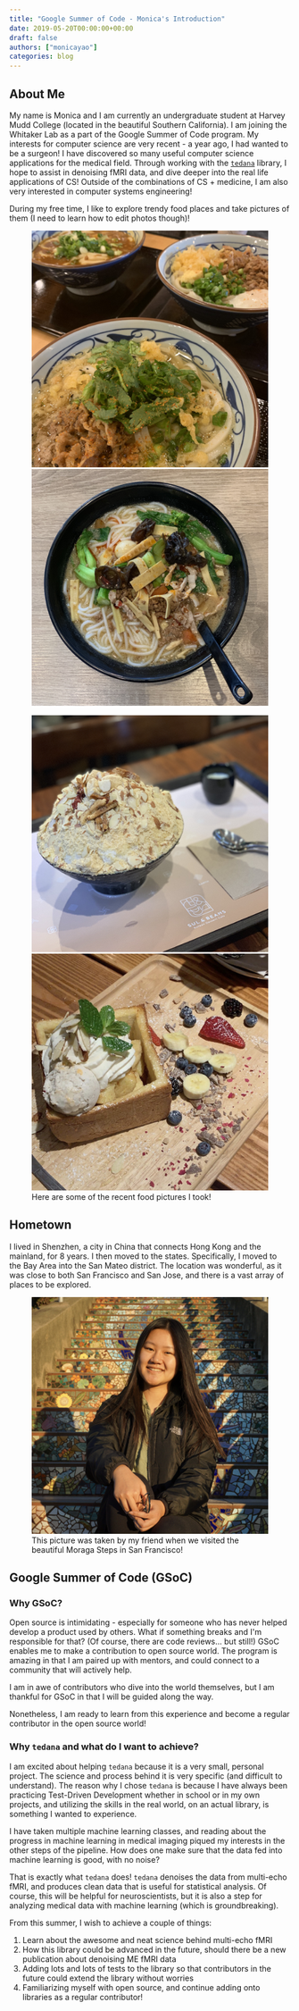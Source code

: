 ```yaml
---
title: "Google Summer of Code - Monica's Introduction"
date: 2019-05-20T00:00:00+00:00
draft: false
authors: ["monicayao"]
categories: blog
---
```


## About Me

My name is Monica and I am currently an undergraduate student at Harvey Mudd College (located in the beautiful Southern California).
I am joining the Whitaker Lab as a part of the Google Summer of Code program.
My interests for computer science are very recent - a year ago, I had wanted to be a surgeon!
I have discovered so many useful computer science applications for the medical field.
Through working with the [`tedana`](https://tedana.readthedocs.io/en/latest/) library, I hope to assist in denoising fMRI data, and dive deeper into the real life applications of CS!
Outside of the combinations of CS + medicine, I am also very interested in computer systems engineering!

During my free time, I like to explore trendy food places and take pictures of them (I need to learn how to edit photos though)!

<figure class="half">
  <img src="/images/Monica_Introduction/food1.jpg" alt="Delicious food picture 1">
  <img src="/images/Monica_Introduction/food2.jpg" alt="Delicious food picture 2">
</figure>
<figure class="half">
  <img src="/images/Monica_Introduction/food3.jpg" alt="Delicious food picture 3">
  <img src="/images/Monica_Introduction/food4.jpg" alt="Delicious food picture 4">
  <figcaption> Here are some of the recent food pictures I took! </figcaption>
</figure>

## Hometown

I lived in Shenzhen, a city in China that connects Hong Kong and the mainland, for 8 years.
I then moved to the states.
Specifically, I moved to the Bay Area into the San Mateo district.
The location was wonderful, as it was close to both San Francisco and San Jose, and there is a vast array of places to be explored.

<figure>
  <img src="/images/Monica_Introduction/moraga_steps.jpg"
       alt="hometown">
  <figcaption> This picture was taken by my friend when we visited the beautiful Moraga Steps in San Francisco! </figcaption>
</figure>

## Google Summer of Code (GSoC)

### Why GSoC?

Open source is intimidating - especially for someone who has never helped develop a product used by others.
What if something breaks and I'm responsible for that? (Of course, there are code reviews... but still!)
GSoC enables me to make a contribution to open source world.
The program is amazing in that I am paired up with mentors, and could connect to a community that will actively help.

I am in awe of contributors who dive into the world themselves, but I am thankful for GSoC in that I will be guided along the way.

Nonetheless, I am ready to learn from this experience and become a regular contributor in the open source world!

### Why ```tedana``` and what do I want to achieve?
I am excited about helping ```tedana``` because it is a very small, personal project.
The science and process behind it is very specific (and difficult to understand).
The reason why I chose ```tedana``` is because I have always been practicing Test-Driven Development whether in school or in my own projects, and utilizing the skills in the real world, on an actual library, is something I wanted to experience.

I have taken multiple machine learning classes, and reading about the progress in machine learning in medical imaging piqued my interests in the other steps of the pipeline.
How does one make sure that the data fed into machine learning is good, with no noise?

That is exactly what ```tedana``` does! ```tedana``` denoises the data from multi-echo fMRI, and produces clean data that is useful for statistical analysis.
Of course, this will be helpful for neuroscientists, but it is also a step for analyzing medical data with machine learning (which is groundbreaking).

From this summer, I wish to achieve a couple of things:
1. Learn about the awesome and neat science behind multi-echo fMRI
2. How this library could be advanced in the future, should there be a new publication about denoising ME fMRI data
3. Adding lots and lots of tests to the library so that contributors in the future could extend the library without worries
4. Familiarizing myself with open source, and continue adding onto libraries as a regular contributor!
